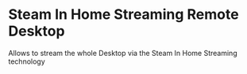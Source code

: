 Steam In Home Streaming Remote Desktop
======================================

Allows to stream the whole Desktop via the Steam In Home Streaming technology
